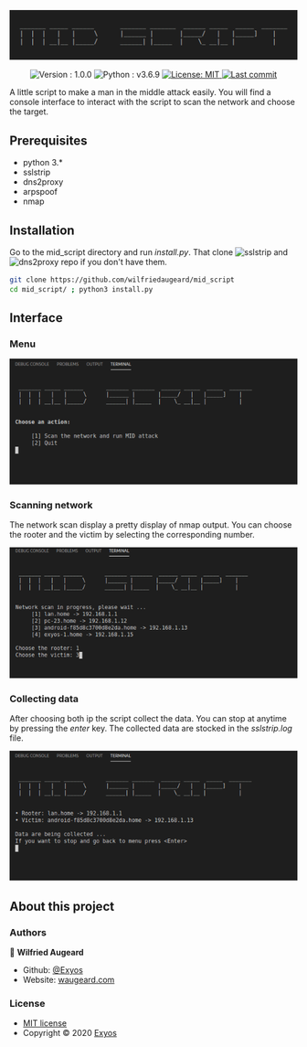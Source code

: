 <p align="center">
  <img alt="mid_script" src="https://github.com/wilfriedaugeard/mid_script/blob/master/assets/logo.png" />
</p>
<p align="center">
  <img alt="Version : 1.0.0" src="https://img.shields.io/badge/version-1.1.0-green" target="_blank" />
  <img alt="Python : v3.6.9" src="https://img.shields.io/badge/python-v3.6.9-blue?logo=python&logoColor=white" target="_blank" />
  <a href="https://github.com/wilfriedaugeard/mid_script/blob/master/LICENSE">
    <img alt="License: MIT" src="https://img.shields.io/badge/license-MIT-yellow.svg" target="_blank" />
  </a>
  <a href="https://github.com/wilfriedaugeard/mid_script/commits">
    <img alt="Last commit" src="https://img.shields.io/github/last-commit/wilfriedaugeard/mid_script"/>
  </a>
</p>

A little script to make a man in the middle attack easily. You will find a console interface to interact with the script to scan the network and choose the target. 

## Prerequisites
- python 3.*
- sslstrip
- dns2proxy
- arpspoof
- nmap


## Installation
Go to the mid_script directory and run *install.py*. That clone ![sslstrip](https://github.com/moxie0/sslstrip) and ![dns2proxy](https://github.com/LeonardoNve/dns2proxy) repo if you don't have them. 
```sh
git clone https://github.com/wilfriedaugeard/mid_script
cd mid_script/ ; python3 install.py
```

## Interface
### Menu
![menu](https://github.com/wilfriedaugeard/mid_script/blob/master/assets/menu.png)


### Scanning network
The network scan display a pretty display of nmap output. You can choose the rooter and the victim by selecting the corresponding number.

![scan](https://github.com/wilfriedaugeard/mid_script/blob/master/assets/scan.png)


### Collecting data
After choosing both ip the script collect the data. You can stop at anytime by pressing the *enter* key.
The collected data are stocked in the *sslstrip.log* file.

![data](https://github.com/wilfriedaugeard/mid_script/blob/master/assets/data.png)


## About this project
### Authors
👤 **Wilfried Augeard**
- Github: [@Exyos](https://github.com/wilfriedaugeard)
- Website: [waugeard.com](https://waugeard.com)

### License

- [MIT license](https://github.com/wilfriedaugeard/mid_script/blob/master/LICENSE)<br/>
- Copyright © 2020 [Exyos](https://github.com/wilfriedaugeard)

